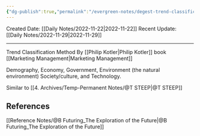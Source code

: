 ```yaml
---
{"dg-publish":true,"permalink":"/evergreen-notes/degest-trend-classification-method/"}
---
```



Created Date: [[Daily Notes/2022-11-22\|2022-11-22]]
Recent Update: [[Daily Notes/2022-11-29\|2022-11-29]]

---
Trend Classification Method
By [[Philip Kotler\|Philip Kotler]] book [[Marketing Management\|Marketing Management]]

Demography, 
Economy, 
Government, 
Environment (the natural environment)
Society/culture, and 
Technology.

Similar to [[4. Archives/Temp-Permanent Notes/@T STEEP\|@T STEEP]]



## References
[[Reference Notes/@B Futuring_The Exploration of the Future\|@B Futuring_The Exploration of the Future]]
